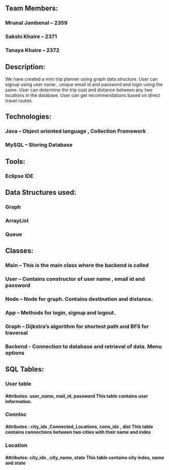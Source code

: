 ## Team Members:
### Mrunal Jambenal – 2359
### Sakshi Khaire – 2371
### Tanaya Khaire – 2372

## Description:
We have created a mini trip planner using graph data structure. User
can signup using user name , unique email id and password and login
using the same. User can determine the trip cost and distance
between any two locations in the database. User can get
recommendations based on direct travel routes.

## Technologies:
### Java – Object oriented language , Collection Framework
### MySQL – Storing Database

## Tools:
### Eclipse IDE

## Data Structures used:
### Graph
### ArrayList
### Queue

## Classes:
### Main – This is the main class where the backend is called
### User – Contains constructor of user name , email id and password
### Node – Node for graph. Contains destination and distance.
### App – Methods for login, signup and logout.
### Graph – Dijkstra’s algorithm for shortest path and BFS for traversal
### Backend - Connection to database and retrieval of data. Menu options

## SQL Tables:
### User table
#### Attributes: user_name, mail_id, password This table contains user information.
### Connloc
#### Attributes : city_idx ,Connected_Locations, conn_idx , dist This table contains connections between two cities with their name and index
### Location
#### Attributes: city_idx , city_name, state This table contains city index, name and state
